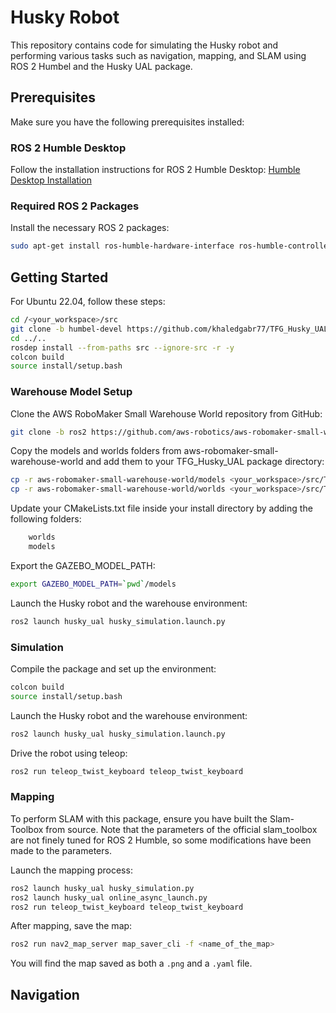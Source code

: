 # Husky Robot

This repository contains code for simulating the Husky robot and performing various tasks such as navigation, mapping, and SLAM using ROS 2 Humbel and the Husky UAL package.

## Prerequisites

Make sure you have the following prerequisites installed:

### ROS 2 Humble Desktop

Follow the installation instructions for ROS 2 Humble Desktop: [Humble Desktop Installation](https://docs.ros.org/en/humble/Installation/Ubuntu-Install-Debians.html)

### Required ROS 2 Packages

Install the necessary ROS 2 packages:

```bash
sudo apt-get install ros-humble-hardware-interface ros-humble-controller-manager ros-humble-gazebo-ros2-control ros-humble-xacro ros-humble-hardware-interface ros-humble-gazebo-plugins ros-humble-gazebo-msgs ros-humble-gazebo-ros ros-humble-gazebo-ros2-control-demos ros-humble-slam-toolbox ros-humble-navigation2 ros-humble-nav2-bringup
```

## Getting Started

For Ubuntu 22.04, follow these steps:

```bash
cd /<your_workspace>/src
git clone -b humbel-devel https://github.com/khaledgabr77/TFG_Husky_UAL.git
cd ../..
rosdep install --from-paths src --ignore-src -r -y
colcon build
source install/setup.bash
```

### Warehouse Model Setup

Clone the AWS RoboMaker Small Warehouse World repository from GitHub:

```bash
git clone -b ros2 https://github.com/aws-robotics/aws-robomaker-small-warehouse-world.git
```

Copy the models and worlds folders from aws-robomaker-small-warehouse-world and add them to your TFG_Husky_UAL package directory:

```bash
cp -r aws-robomaker-small-warehouse-world/models <your_workspace>/src/TFG_Husky_UAL/husky_ual_description/
cp -r aws-robomaker-small-warehouse-world/worlds <your_workspace>/src/TFG_Husky_UAL/husky_ual_description/
```

Update your CMakeLists.txt file inside your install directory by adding the following folders:

```bash
    worlds
    models
```

Export the GAZEBO_MODEL_PATH:

```bash
export GAZEBO_MODEL_PATH=`pwd`/models
```

Launch the Husky robot and the warehouse environment:

```bash
ros2 launch husky_ual husky_simulation.launch.py
```

### Simulation

Compile the package and set up the environment:

```bash
colcon build 
source install/setup.bash
```

Launch the Husky robot and the warehouse environment:

```bash
ros2 launch husky_ual husky_simulation.launch.py
```

Drive the robot using teleop:

```bash
ros2 run teleop_twist_keyboard teleop_twist_keyboard 
```

### Mapping

To perform SLAM with this package, ensure you have built the Slam-Toolbox from source. Note that the parameters of the official slam_toolbox are not finely tuned for ROS 2 Humble, so some modifications have been made to the parameters.

Launch the mapping process:

```bash
ros2 launch husky_ual husky_simulation.py
ros2 launch husky_ual online_async_launch.py
ros2 run teleop_twist_keyboard teleop_twist_keyboard 
```

After mapping, save the map:

```bash
ros2 run nav2_map_server map_saver_cli -f <name_of_the_map>
```

You will find the map saved as both a `.png` and a `.yaml` file.

## Navigation
